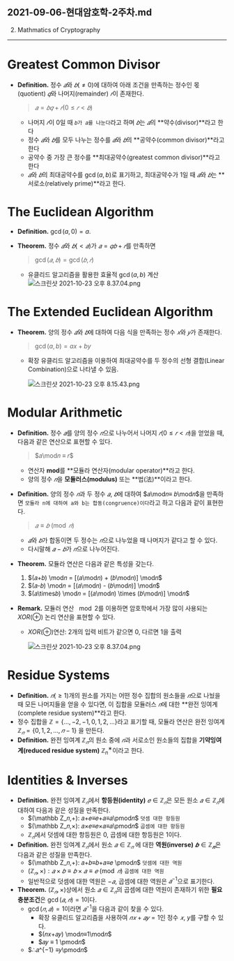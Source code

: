 2021-09-06-현대암호학-2주차.md
---
2. Mathmatics of Cryptography

---

# Greatest Common Divisor

- **Definition.** 정수 $𝑎$와 $𝑏(\neq0)$에 대하여 아래 조건을 만족하는 정수인 몫(quotient) $𝑞$와 나머지(remainder) $𝑟$이 존재한다.
    
    > $𝑎=𝑏𝑞+𝑟 (0≤𝑟<𝑏)$
    > 
    - 나머지 $𝑟$이 $0$일 때 `𝑏가 𝑎를 나눈다`라고 하며 $𝑏$는 $𝑎$의 **약수(divisor)**라고 한다
    - 정수 $𝑎$와 $𝑏$를 모두 나누는 정수를 $𝑎$와 $𝑏$의 **공약수(common divisor)**라고 한다
    - 공약수 중 가장 큰 정수를 **최대공약수(greatest common divisor)**라고 한다
    - $𝑎$와 $𝑏$의 최대공약수를 $\gcd(a,b)$로 표기하고, 최대공약수가 $1$일 때 $𝑎$와 $𝑏$는 **서로소(relatively prime)**라고 한다.

# The Euclidean Algorithm

- **Definition.** $\gcd(a,0) = a$.
- **Theorem.** 정수 $𝑎$와 $𝑏(<𝑎)$가 $𝑎=𝑞𝑏+𝑟$를 만족하면
    
    > $\gcd (𝑎,𝑏) =\gcd (𝑏,𝑟)$
    > 
    - 유클리드 알고리즘을 활용한 효율적 $\gcd(a,b)$ 계산
      ![스크린샷 2021-10-23 오후 8.37.04.png](https://s3.us-west-2.amazonaws.com/secure.notion-static.com/4f540a97-47c5-47bc-b1f2-bcba5fdf6d7c/%E1%84%89%E1%85%B3%E1%84%8F%E1%85%B3%E1%84%85%E1%85%B5%E1%86%AB%E1%84%89%E1%85%A3%E1%86%BA_2021-10-23_%E1%84%8B%E1%85%A9%E1%84%92%E1%85%AE_8.07.19.png?X-Amz-Algorithm=AWS4-HMAC-SHA256&X-Amz-Credential=AKIAT73L2G45O3KS52Y5%2F20211023%2Fus-west-2%2Fs3%2Faws4_request&X-Amz-Date=20211023T120804Z&X-Amz-Expires=86400&X-Amz-Signature=b95af88925f2e082c58ff18ac8f820469953d2ed0590e2807807bff6ef4d99ee&X-Amz-SignedHeaders=host&response-content-disposition=filename%20%3D%22%25E1%2584%2589%25E1%2585%25B3%25E1%2584%258F%25E1%2585%25B3%25E1%2584%2585%25E1%2585%25B5%25E1%2586%25AB%25E1%2584%2589%25E1%2585%25A3%25E1%2586%25BA%25202021-10-23%2520%25E1%2584%258B%25E1%2585%25A9%25E1%2584%2592%25E1%2585%25AE%25208.07.19.png%22)

        

# **The Extended Euclidean Algorithm**

- **Theorem.** 양의 정수 $𝑎$와 $𝑏$에 대하여 다음 식을 만족하는 정수 $𝑥$와 $𝑦$가 존재한다.
    
    > $\gcd(a, b) = ax + by$
    > 
    - 확장 유클리드 알고리즘을 이용하여 최대공약수를 두 정수의 선형 결합(Linear Combination)으로 나타낼 수 있음.
        
        ![스크린샷 2021-10-23 오후 8.15.43.png](https://s3.us-west-2.amazonaws.com/secure.notion-static.com/f8483ce0-e840-483b-86af-fe237626bed5/%E1%84%89%E1%85%B3%E1%84%8F%E1%85%B3%E1%84%85%E1%85%B5%E1%86%AB%E1%84%89%E1%85%A3%E1%86%BA_2021-10-23_%E1%84%8B%E1%85%A9%E1%84%92%E1%85%AE_8.15.43.png?X-Amz-Algorithm=AWS4-HMAC-SHA256&X-Amz-Credential=AKIAT73L2G45O3KS52Y5%2F20211023%2Fus-west-2%2Fs3%2Faws4_request&X-Amz-Date=20211023T121357Z&X-Amz-Expires=86400&X-Amz-Signature=23e4d27d5d02555392db26cb0447bd21460fadf8df23fde44c3ffdc96433da51&X-Amz-SignedHeaders=host&response-content-disposition=filename%20%3D%22%25E1%2584%2589%25E1%2585%25B3%25E1%2584%258F%25E1%2585%25B3%25E1%2584%2585%25E1%2585%25B5%25E1%2586%25AB%25E1%2584%2589%25E1%2585%25A3%25E1%2586%25BA%25202021-10-23%2520%25E1%2584%258B%25E1%2585%25A9%25E1%2584%2592%25E1%2585%25AE%25208.15.43.png%22)
        

# **Modular Arithmetic**

- **Definition.** 정수 $𝑎$를 양의 정수 $𝑛$으로 나누어서 나머지 $𝑟(0≤𝑟<𝑛)$을 얻었을 때, 다음과 같은 연산으로 표현할 수 있다.
    
    > $𝑎\mod𝑛 ≡ 𝑟$
    > 
    - 연산자 **mod**를 **모듈라 연산자(modular operator)**라고 한다.
    - 양의 정수 $𝑛$을 **모듈러스(modulus)** 또는 **법(法)**이라고 한다.
- **Definition.** 양의 정수 $𝑛$과 두 정수 $𝑎$, $𝑏$에 대하여 $𝑎\mod𝑛≡ 𝑏\mod𝑛$을 만족하면 `모듈라 n에 대하여 a와 b는 합동(congruence)이다`라고 하고 다음과 같이 표현한다.
    
    > $𝑎 ≡ 𝑏 \pmod 𝑛$
    > 
    - $𝑎$와 $𝑏$가 합동이면 두 정수는 $𝑛$으로 나누었을 때 나머지가 같다고 할 수 있다.
    - 다시말해 $𝑎−𝑏$가 $𝑛$으로 나누어진다.
- **Theorem.** 모듈라 연산은 다음과 같은 특성을 갖는다.
    1. $(𝑎+𝑏) \mod𝑛 = [(𝑎\mod𝑛) + (𝑏\mod𝑛)] \mod𝑛$
    2. $(𝑎-𝑏) \mod𝑛 = [(𝑎\mod𝑛) - (𝑏\mod𝑛)] \mod𝑛$
    3. $(𝑎\times𝑏) \mod𝑛 = [(𝑎\mod𝑛) \times (𝑏\mod𝑛)] \mod𝑛$
- **Remark.** 모듈러 연산 $\mod 2$를 이용하면 암호학에서 가장 많이 사용되는
$XOR(\oplus)$ 논리 연산을 표현할 수 있다.
    - $XOR(⊕)$연산: 2개의 입력 비트가 같으면 $0$, 다르면 $1$을 출력
        
        ![스크린샷 2021-10-23 오후 8.37.04.png](https://s3.us-west-2.amazonaws.com/secure.notion-static.com/7aa812a3-2ad6-401d-80c2-485c600f07ec/%E1%84%89%E1%85%B3%E1%84%8F%E1%85%B3%E1%84%85%E1%85%B5%E1%86%AB%E1%84%89%E1%85%A3%E1%86%BA_2021-10-23_%E1%84%8B%E1%85%A9%E1%84%92%E1%85%AE_8.37.04.png?X-Amz-Algorithm=AWS4-HMAC-SHA256&X-Amz-Credential=AKIAT73L2G45O3KS52Y5%2F20211023%2Fus-west-2%2Fs3%2Faws4_request&X-Amz-Date=20211023T121538Z&X-Amz-Expires=86400&X-Amz-Signature=2c5cae7f119fa26c201610e9f92519800539d5b7b34593ef87fdbe525effcf22&X-Amz-SignedHeaders=host&response-content-disposition=filename%20%3D%22%25E1%2584%2589%25E1%2585%25B3%25E1%2584%258F%25E1%2585%25B3%25E1%2584%2585%25E1%2585%25B5%25E1%2586%25AB%25E1%2584%2589%25E1%2585%25A3%25E1%2586%25BA%25202021-10-23%2520%25E1%2584%258B%25E1%2585%25A9%25E1%2584%2592%25E1%2585%25AE%25208.37.04.png%22)
        

# Residue Systems

- **Definition.** $𝑛(≥ 1)$개의 원소를 가지는 어떤 정수 집합의 원소들을 $𝑛$으로 나눴을 때 모든 나머지들을 얻을 수 있다면, 이 집합을 모듈러스 $𝑛$에 대한 **완전 잉여계(complete residue system)**라고 한다.
- 정수 집합을 $\mathbb Z = \{...,−2,−1,0,1,2,... \}$라고 표기할 때, 
모듈라 연산은 완전 잉여계 $\mathbb Z_𝑛 = \{0,1,2,...,𝑛−1\}$ 을 만든다.
- **Definition.** 완전 잉여계 $\mathbb Z_𝑛$의 원소 중에 $𝑛$과 서로소인 원소들의 집합을 **기약잉여계(reduced residue system)** $\mathbb Z^∗_n$이라고 한다.

# Identities & Inverses

- **Definition.** 완전 잉여계 $\mathbb Z_𝑛$에서 **항등원(identity)** $𝑒 ∈ \mathbb Z_𝑛$은 모든 원소 $𝑎 ∈ \mathbb Z_𝑛$에 대하여 다음과 같은 성질을 만족한다.
    - $(\mathbb Z_𝑛,+): 𝑎+𝑒≡𝑒+𝑎≡𝑎\pmod𝑛$ `덧셈 대한 항등원`
    - $(\mathbb Z_𝑛,×): 𝑎×𝑒≡𝑒×𝑎≡𝑎\pmod𝑛$ `곱셈에 대한 항등원`
    - $\mathbb Z_𝑛$에서 덧셈에 대한 항등원은 $0$, 곱셈에 대한 항등원은 $1$이다.
- **Definition.** 완전 잉여계 $\mathbb Z_𝑛$에서 원소 $𝑎 ∈ \mathbb Z_𝑛$ 에 대한 **역원(inverse)** $𝒃 ∈ \mathbb Z_𝒏$은 다음과 같은 성질을 만족한다.
    - $(\mathbb Z_𝑛,+): 𝑎+𝑏≡𝑏+𝑎≡𝑒 \pmod𝑛$ `덧셈에 대한 역원`
    - $(\mathbb Z_𝑛,×): 𝑎×𝑏≡𝑏×𝑎≡𝑒\pmod 𝑛$ `곱셈에 대한 역원`
    - 일반적으로 덧셈에 대한 역원은 $−𝑎$, 곱셈에 대한 역원은 $𝑎^{−1}$으로 표기한다.
- **Theorem.** $(\mathbb Z_𝑛,×)$상에서 원소 $𝑎 ∈ \mathbb Z_𝑛$의 곱셈에 대한 역원이 존재하기 위한 **필요충분조건**은 $\gcd(𝑎, 𝑛)= 1$이다.
    - $\gcd(𝑛,𝑎) =1$이라면 $𝑎^{−1}$을 다음과 같이 찾을 수 있다.
        - 확장 유클리드 알고리즘을 사용하여 $𝑛𝑥+𝑎𝑦=1$인 정수 $𝑥$, $y$를 구할 수 있다.
        - $(𝑛𝑥+𝑎𝑦) \mod𝑛≡1\mod𝑛$
        - $𝑎𝑦 ≡ 1 \pmod𝑛$
    - $∴𝑎^{−1} ≡𝑦\pmod𝑛$
